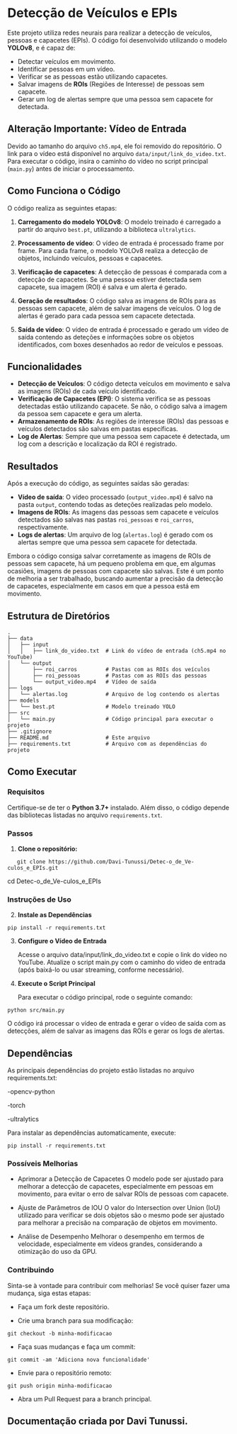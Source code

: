 # Detecção de Veículos e EPIs

Este projeto utiliza redes neurais para realizar a detecção de veículos, pessoas e capacetes (EPIs). O código foi desenvolvido utilizando o modelo **YOLOv8**, e é capaz de:

- Detectar veículos em movimento.
- Identificar pessoas em um vídeo.
- Verificar se as pessoas estão utilizando capacetes.
- Salvar imagens de **ROIs** (Regiões de Interesse) de pessoas sem capacete.
- Gerar um log de alertas sempre que uma pessoa sem capacete for detectada.

## Alteração Importante: Vídeo de Entrada

Devido ao tamanho do arquivo `ch5.mp4`, ele foi removido do repositório. O link para o vídeo está disponível no arquivo `data/input/link_do_video.txt`. Para executar o código, insira o caminho do vídeo no script principal (`main.py`) antes de iniciar o processamento.

## Como Funciona o Código

O código realiza as seguintes etapas:

1. **Carregamento do modelo YOLOv8**: O modelo treinado é carregado a partir do arquivo `best.pt`, utilizando a biblioteca `ultralytics`.

2. **Processamento de vídeo**: O vídeo de entrada é processado frame por frame. Para cada frame, o modelo YOLOv8 realiza a detecção de objetos, incluindo veículos, pessoas e capacetes.

3. **Verificação de capacetes**: A detecção de pessoas é comparada com a detecção de capacetes. Se uma pessoa estiver detectada sem capacete, sua imagem (ROI) é salva e um alerta é gerado.

4. **Geração de resultados**: O código salva as imagens de ROIs para as pessoas sem capacete, além de salvar imagens de veículos. O log de alertas é gerado para cada pessoa sem capacete detectada.

5. **Saída de vídeo**: O vídeo de entrada é processado e gerado um vídeo de saída contendo as deteções e informações sobre os objetos identificados, com boxes desenhados ao redor de veículos e pessoas.

## Funcionalidades

- **Detecção de Veículos**: O código detecta veículos em movimento e salva as imagens (ROIs) de cada veículo identificado.
- **Verificação de Capacetes (EPI)**: O sistema verifica se as pessoas detectadas estão utilizando capacete. Se não, o código salva a imagem da pessoa sem capacete e gera um alerta.
- **Armazenamento de ROIs**: As regiões de interesse (ROIs) das pessoas e veículos detectados são salvas em pastas específicas.
- **Log de Alertas**: Sempre que uma pessoa sem capacete é detectada, um log com a descrição e localização da ROI é registrado.

## Resultados

Após a execução do código, as seguintes saídas são geradas:

- **Vídeo de saída**: O vídeo processado (`output_video.mp4`) é salvo na pasta `output`, contendo todas as deteções realizadas pelo modelo.
- **Imagens de ROIs**: As imagens das pessoas sem capacete e veículos detectados são salvas nas pastas `roi_pessoas` e `roi_carros`, respectivamente.
- **Logs de alertas**: Um arquivo de log (`alertas.log`) é gerado com os alertas sempre que uma pessoa sem capacete for detectada.

Embora o código consiga salvar corretamente as imagens de ROIs de pessoas sem capacete, há um pequeno problema em que, em algumas ocasiões, imagens de pessoas com capacete são salvas. Este é um ponto de melhoria a ser trabalhado, buscando aumentar a precisão da detecção de capacetes, especialmente em casos em que a pessoa está em movimento.

## Estrutura de Diretórios

```plaintext
.
├── data
│   ├── input
│   │   ├── link_do_video.txt  # Link do vídeo de entrada (ch5.mp4 no YouTube)
│   └── output
│       ├── roi_carros         # Pastas com as ROIs dos veículos
│       ├── roi_pessoas        # Pastas com as ROIs das pessoas
│       └── output_video.mp4   # Vídeo de saída
├── logs
│   └── alertas.log            # Arquivo de log contendo os alertas
├── models
│   └── best.pt                # Modelo treinado YOLO
├── src
│   └── main.py                # Código principal para executar o projeto
├── .gitignore
├── README.md                  # Este arquivo
├── requirements.txt           # Arquivo com as dependências do projeto
```

## Como Executar

### Requisitos
Certifique-se de ter o **Python 3.7+** instalado. Além disso, o código depende das bibliotecas listadas no arquivo `requirements.txt`.

### Passos

1. **Clone o repositório:**
```
   git clone https://github.com/Davi-Tunussi/Detec-o_de_Ve-culos_e_EPIs.git
```

   cd Detec-o_de_Ve-culos_e_EPIs
### Instruções de Uso

2. **Instale as Dependências**

```
pip install -r requirements.txt
```

3. **Configure o Vídeo de Entrada**

   Acesse o arquivo data/input/link_do_video.txt e copie o link do vídeo no YouTube.
Atualize o script main.py com o caminho do vídeo de entrada (após baixá-lo ou usar streaming, conforme necessário).

4. **Execute o Script Principal**
   
      Para executar o código principal, rode o seguinte comando:
```
python src/main.py
```
   O código irá processar o vídeo de entrada e gerar o vídeo de saída com as detecções, além de salvar as imagens das ROIs e gerar os logs de alertas.

## Dependências
As principais dependências do projeto estão listadas no arquivo requirements.txt:

-opencv-python

-torch

-ultralytics

Para instalar as dependências automaticamente, execute:
```
pip install -r requirements.txt
```
### Possíveis Melhorias
- Aprimorar a Detecção de Capacetes
   O modelo pode ser ajustado para melhorar a detecção de capacetes, especialmente em pessoas em movimento, para evitar o erro de salvar ROIs de pessoas com capacete.

- Ajuste de Parâmetros de IOU
   O valor do Intersection over Union (IoU) utilizado para verificar se dois objetos são o mesmo pode ser ajustado para melhorar a precisão na comparação de objetos em movimento.

- Análise de Desempenho
   Melhorar o desempenho em termos de velocidade, especialmente em vídeos grandes, considerando a otimização do uso da GPU.

### Contribuindo
Sinta-se à vontade para contribuir com melhorias! Se você quiser fazer uma mudança, siga estas etapas:

- Faça um fork deste repositório.

- Crie uma branch para sua modificação:
```
git checkout -b minha-modificacao
```
- Faça suas mudanças e faça um commit:
```
git commit -am 'Adiciona nova funcionalidade'
```
- Envie para o repositório remoto:
```
git push origin minha-modificacao
```
- Abra um Pull Request para a branch principal.

## Documentação criada por Davi Tunussi.


